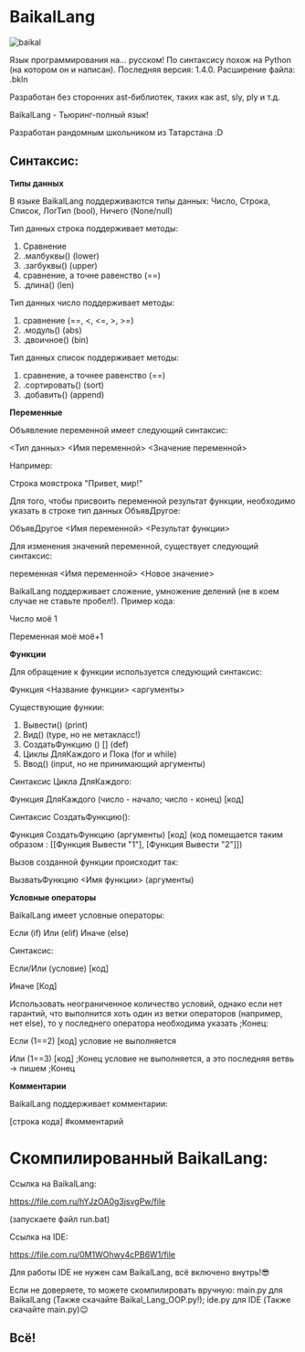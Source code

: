 # BaikalLang #

![baikal](https://github.com/user-attachments/assets/b4dbf00b-7a54-4b90-8f97-0c4fc09667a2)



Язык программирования на... русском!
По синтаксису похож на Python (на котором он и написан). Последняя версия: 1.4.0.
Расширение файла: .bkln

Разработан без сторонних ast-библиотек, таких как ast, sly, ply и т.д.


BaikalLang - Тьюринг-полный язык!

Разработан рандомным школьником из Татарстана :D








## Синтаксис: ##

**Типы данных**

В языке BaikalLang поддерживаются типы данных: Число, Строка, Список, ЛогТип (bool), Ничего (None/null)


Тип данных строка поддерживает методы:
1. Сравнение
2. .малбуквы()  (lower)
3. .загбуквы()  (upper)
4. сравнение, а точне равенство (==)
5. .длина()  (len)


Тип данных число поддерживает методы:
1. сравнение (==, <, <=, >, >=)
2. .модуль()  (abs)
3. .двоичное()  (bin)


Тип данных список поддерживает методы:
1. сравнение, а точнее равенство (==)
2. .сортировать()  (sort)
3. .добавить()  (append)




**Переменные**

Объявление переменной имеет следующий синтаксис:

<Тип данных> <Имя переменной> <Значение переменной>

Например:

Строка моястрока "Привет, мир!"


Для того, чтобы присвоить переменной результат функции, необходимо указать в строке тип данных ОбъявДругое:

ОбъявДругое <Имя переменной> <Результат функции>


Для изменения значений переменной, существует следующий синтаксис:

переменная <Имя переменной> <Новое значение>

BaikalLang поддерживает сложение, умножение делений (не в коем случае не ставьте пробел!). Пример кода:

Число моё 1

Переменная моё моё+1




**Функции**

Для обращение к функции используется следующий синтаксис:

Функция <Название функции> <аргументы>


Существующие функии:
1. Вывести()  (print)
2. Вид()  (type, но не метакласс!)
3. СоздатьФункцию () []   (def)
4. Циклы ДляКаждого и Пока     (for и while)
5. Ввод()  (input, но не принимающий аргументы)

Синтаксис Цикла ДляКаждого:

Функция ДляКаждого (число - начало; число - конец) [код]

Синтаксис СоздатьФункцию():

Функция СоздатьФункцию (аргументы) [код] (код помещается таким образом : [[Функция Вывести "1"], [Функция Вывести "2"]])


Вызов созданной функции происходит так:

ВызватьФункцию <Имя функции> (аргументы)




**Условные операторы**

BaikalLang имеет условные операторы:

Если (if)
Или (elif)
Иначе (else)


Синтаксис:

Если/Или (условие) [код]

Иначе [Код]


Использовать неограниченное количество условий, однако если нет гарантий, что выполнится хоть один из ветки операторов (например, нет else), то у последнего оператора необходима указать ;Конец:

Если (1==2) [код]      условие не выполняется

Или (1==3) [код] ;Конец            условие не выполняется, а это последняя ветвь -> пишем ;Конец




**Комментарии**

BaikalLang поддерживает комментарии:

[строка кода]  #комментарий




# Скомпилированный BaikalLang: #
Ссылка на BaikalLang:

https://file.com.ru/hYJzOA0g3jsvgPw/file

(запускаете файл run.bat)

Ссылка на IDE:

https://file.com.ru/0M1WOhwy4cPB6W1/file

Для работы IDE не нужен сам BaikalLang, всё включено внутрь!😎

Если не доверяете, то можете скомпилировать вручную: main.py для BaikalLang (Также скачайте Baikal_Lang_OOP.py!); ide.py для IDE (Также скачайте main.py)😉

## Всё! ##
